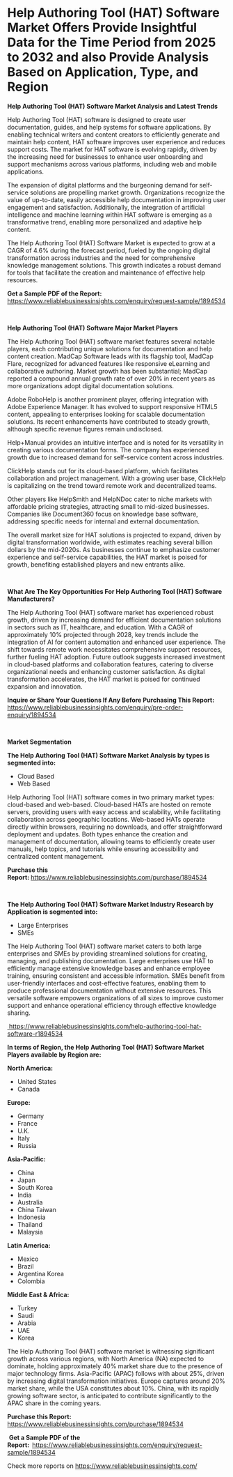<p><h1>Help Authoring Tool (HAT) Software Market Offers Provide Insightful Data for the Time Period from 2025 to 2032 and also Provide Analysis Based on Application, Type, and Region</h1></p><p><strong>Help Authoring Tool (HAT) Software Market Analysis and Latest Trends</strong></p>
<p><p>Help Authoring Tool (HAT) software is designed to create user documentation, guides, and help systems for software applications. By enabling technical writers and content creators to efficiently generate and maintain help content, HAT software improves user experience and reduces support costs. The market for HAT software is evolving rapidly, driven by the increasing need for businesses to enhance user onboarding and support mechanisms across various platforms, including web and mobile applications. </p><p>The expansion of digital platforms and the burgeoning demand for self-service solutions are propelling market growth. Organizations recognize the value of up-to-date, easily accessible help documentation in improving user engagement and satisfaction. Additionally, the integration of artificial intelligence and machine learning within HAT software is emerging as a transformative trend, enabling more personalized and adaptive help content. </p><p>The Help Authoring Tool (HAT) Software Market is expected to grow at a CAGR of 4.6% during the forecast period, fueled by the ongoing digital transformation across industries and the need for comprehensive knowledge management solutions. This growth indicates a robust demand for tools that facilitate the creation and maintenance of effective help resources.</p></p>
<p><strong>Get a Sample PDF of the Report:&nbsp;</strong> <a href="https://www.reliablebusinessinsights.com/enquiry/request-sample/1894534?utm_campaign=3547&utm_medium=2&utm_source=Github&utm_content=ia&utm_term=28032025&utm_id=help-authoring-tool-hat-software">https://www.reliablebusinessinsights.com/enquiry/request-sample/1894534</a></p>
<p>&nbsp;</p>
<p><strong>Help Authoring Tool (HAT) Software Major Market Players</strong></p>
<p><p>The Help Authoring Tool (HAT) software market features several notable players, each contributing unique solutions for documentation and help content creation. MadCap Software leads with its flagship tool, MadCap Flare, recognized for advanced features like responsive eLearning and collaborative authoring. Market growth has been substantial; MadCap reported a compound annual growth rate of over 20% in recent years as more organizations adopt digital documentation solutions.</p><p>Adobe RoboHelp is another prominent player, offering integration with Adobe Experience Manager. It has evolved to support responsive HTML5 content, appealing to enterprises looking for scalable documentation solutions. Its recent enhancements have contributed to steady growth, although specific revenue figures remain undisclosed.</p><p>Help+Manual provides an intuitive interface and is noted for its versatility in creating various documentation forms. The company has experienced growth due to increased demand for self-service content across industries.</p><p>ClickHelp stands out for its cloud-based platform, which facilitates collaboration and project management. With a growing user base, ClickHelp is capitalizing on the trend toward remote work and decentralized teams.</p><p>Other players like HelpSmith and HelpNDoc cater to niche markets with affordable pricing strategies, attracting small to mid-sized businesses. Companies like Document360 focus on knowledge base software, addressing specific needs for internal and external documentation.</p><p>The overall market size for HAT solutions is projected to expand, driven by digital transformation worldwide, with estimates reaching several billion dollars by the mid-2020s. As businesses continue to emphasize customer experience and self-service capabilities, the HAT market is poised for growth, benefiting established players and new entrants alike.</p></p>
<p>&nbsp;</p>
<p><strong>What Are The Key Opportunities For Help Authoring Tool (HAT) Software Manufacturers?</strong></p>
<p><p>The Help Authoring Tool (HAT) software market has experienced robust growth, driven by increasing demand for efficient documentation solutions in sectors such as IT, healthcare, and education. With a CAGR of approximately 10% projected through 2028, key trends include the integration of AI for content automation and enhanced user experience. The shift towards remote work necessitates comprehensive support resources, further fueling HAT adoption. Future outlook suggests increased investment in cloud-based platforms and collaboration features, catering to diverse organizational needs and enhancing customer satisfaction. As digital transformation accelerates, the HAT market is poised for continued expansion and innovation.</p></p>
<p><strong>Inquire or Share Your Questions If Any Before Purchasing This Report:</strong> <a href="https://www.reliablebusinessinsights.com/enquiry/pre-order-enquiry/1894534?utm_campaign=3547&utm_medium=2&utm_source=Github&utm_content=ia&utm_term=28032025&utm_id=help-authoring-tool-hat-software">https://www.reliablebusinessinsights.com/enquiry/pre-order-enquiry/1894534</a></p>
<p>&nbsp;</p>
<p><strong>Market Segmentation</strong></p>
<p><strong>The Help Authoring Tool (HAT) Software Market Analysis by types is segmented into:</strong></p>
<p><ul><li>Cloud Based</li><li>Web Based</li></ul></p>
<p><p>Help Authoring Tool (HAT) software comes in two primary market types: cloud-based and web-based. Cloud-based HATs are hosted on remote servers, providing users with easy access and scalability, while facilitating collaboration across geographic locations. Web-based HATs operate directly within browsers, requiring no downloads, and offer straightforward deployment and updates. Both types enhance the creation and management of documentation, allowing teams to efficiently create user manuals, help topics, and tutorials while ensuring accessibility and centralized content management.</p></p>
<p><strong>Purchase this Report:&nbsp;</strong><a href="https://www.reliablebusinessinsights.com/purchase/1894534?utm_campaign=3547&utm_medium=2&utm_source=Github&utm_content=ia&utm_term=28032025&utm_id=help-authoring-tool-hat-software">https://www.reliablebusinessinsights.com/purchase/1894534</a></p>
<p>&nbsp;</p>
<p><strong>The Help Authoring Tool (HAT) Software Market Industry Research by Application is segmented into:</strong></p>
<p><ul><li>Large Enterprises</li><li>SMEs</li></ul></p>
<p><p>The Help Authoring Tool (HAT) software market caters to both large enterprises and SMEs by providing streamlined solutions for creating, managing, and publishing documentation. Large enterprises use HAT to efficiently manage extensive knowledge bases and enhance employee training, ensuring consistent and accessible information. SMEs benefit from user-friendly interfaces and cost-effective features, enabling them to produce professional documentation without extensive resources. This versatile software empowers organizations of all sizes to improve customer support and enhance operational efficiency through effective knowledge sharing.</p></p>
<p><a href="https://www.reliablebusinessinsights.com/help-authoring-tool-hat-software-r1894534?utm_campaign=3547&utm_medium=2&utm_source=Github&utm_content=ia&utm_term=28032025&utm_id=help-authoring-tool-hat-software">&nbsp;https://www.reliablebusinessinsights.com/help-authoring-tool-hat-software-r1894534</a></p>
<p><strong>In terms of Region, the Help Authoring Tool (HAT) Software Market Players available by Region are:</strong></p>
<p>
    <p> <strong> North America: </strong>
        <ul>
            <li>United States</li>
            <li>Canada</li>
        </ul>
        </p> 
    <p> <strong> Europe: </strong>
        <ul>
            <li>Germany</li>
            <li>France</li>
            <li>U.K.</li>
            <li>Italy</li>
            <li>Russia</li>
        </ul>
        </p> 
    <p> <strong> Asia-Pacific: </strong>
        <ul>
            <li>China</li>
            <li>Japan</li>
            <li>South Korea</li>
            <li>India</li>
            <li>Australia</li>
            <li>China Taiwan</li>
            <li>Indonesia</li>
            <li>Thailand</li>
            <li>Malaysia</li>
        </ul>
        </p> 
    <p> <strong> Latin America: </strong>
        <ul>
            <li>Mexico</li>
            <li>Brazil</li>
            <li>Argentina Korea</li>
            <li>Colombia</li>
        </ul>
        </p> 
    <p> <strong> Middle East & Africa: </strong>
        <ul>
            <li>Turkey</li>
            <li>Saudi</li>
            <li>Arabia</li>
            <li>UAE</li>
            <li>Korea</li>
        </ul>
    </p>
    </p>
<p><p>The Help Authoring Tool (HAT) software market is witnessing significant growth across various regions, with North America (NA) expected to dominate, holding approximately 40% market share due to the presence of major technology firms. Asia-Pacific (APAC) follows with about 25%, driven by increasing digital transformation initiatives. Europe captures around 20% market share, while the USA constitutes about 10%. China, with its rapidly growing software sector, is anticipated to contribute significantly to the APAC share in the coming years.</p></p>
<p><strong>Purchase this Report: </strong><a href="https://www.reliablebusinessinsights.com/purchase/1894534?utm_campaign=3547&utm_medium=2&utm_source=Github&utm_content=ia&utm_term=28032025&utm_id=help-authoring-tool-hat-software">https://www.reliablebusinessinsights.com/purchase/1894534</a></p>
<p>&nbsp;<strong>Get a Sample PDF of the Report:&nbsp;&nbsp;</strong><a href="https://www.reliablebusinessinsights.com/enquiry/request-sample/1894534?utm_campaign=3547&utm_medium=2&utm_source=Github&utm_content=ia&utm_term=28032025&utm_id=help-authoring-tool-hat-software">https://www.reliablebusinessinsights.com/enquiry/request-sample/1894534</a></p>
<p><strong></strong></p>
<p>Check more reports on <a href="https://www.reliablebusinessinsights.com/?utm_campaign=3547&utm_medium=2&utm_source=Github&utm_content=ia&utm_term=28032025&utm_id=help-authoring-tool-hat-software">https://www.reliablebusinessinsights.com/</a></p>